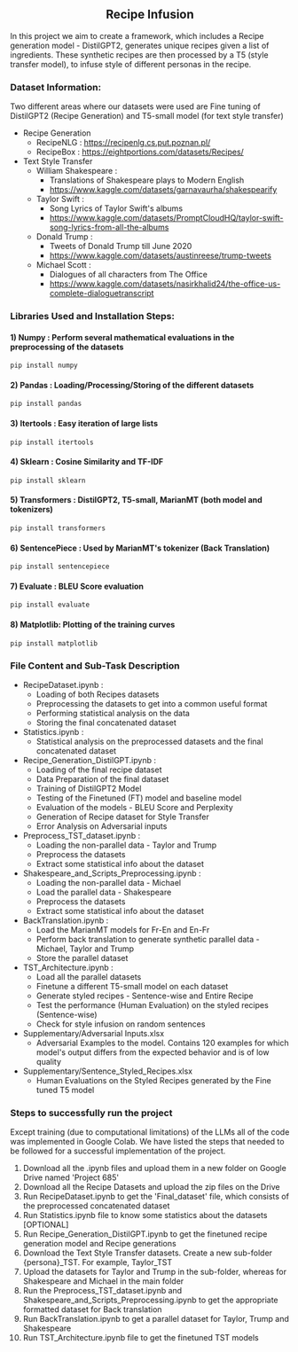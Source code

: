 <h2 align='center'> Recipe Infusion </h2>
<p> In this project we aim to create a framework, which includes a Recipe generation model - DistilGPT2, generates unique recipes given a list of ingredients. These synthetic recipes are then processed by a T5 (style transfer model), to infuse style of different personas in the recipe. </p>

### Dataset Information:
Two different areas where our datasets were used are Fine tuning of DistilGPT2 (Recipe Generation) and T5-small model (for text style transfer)
* Recipe Generation
  * RecipeNLG : https://recipenlg.cs.put.poznan.pl/
  * RecipeBox : https://eightportions.com/datasets/Recipes/
* Text Style Transfer
  * William Shakespeare : 
      * Translations of Shakespeare plays to Modern English 
      * https://www.kaggle.com/datasets/garnavaurha/shakespearify
  * Taylor Swift : 
      * Song Lyrics of Taylor Swift's albums
      * https://www.kaggle.com/datasets/PromptCloudHQ/taylor-swift-song-lyrics-from-all-the-albums
  * Donald Trump : 
      * Tweets of Donald Trump till June 2020
      * https://www.kaggle.com/datasets/austinreese/trump-tweets
  * Michael Scott : 
      * Dialogues of all characters from The Office
      * https://www.kaggle.com/datasets/nasirkhalid24/the-office-us-complete-dialoguetranscript 

### Libraries Used and Installation Steps: 
#### 1) Numpy : Perform several mathematical evaluations in the preprocessing of the datasets
    pip install numpy  
#### 2) Pandas : Loading/Processing/Storing of the different datasets
    pip install pandas 
#### 3) Itertools : Easy iteration of large lists 
    pip install itertools 
#### 4) Sklearn : Cosine Similarity and TF-IDF
    pip install sklearn 
#### 5) Transformers : DistilGPT2, T5-small, MarianMT (both model and tokenizers)
    pip install transformers 
#### 6) SentencePiece : Used by MarianMT's tokenizer (Back Translation)
    pip install sentencepiece  
#### 7) Evaluate : BLEU Score evaluation 
    pip install evaluate   
#### 8) Matplotlib: Plotting of the training curves 
    pip install matplotlib

### File Content and Sub-Task Description 
* RecipeDataset.ipynb : 
     * Loading of both Recipes datasets 
     * Preprocessing the datasets to get into a common useful format 
     * Performing statistical analysis on the data
     * Storing the final concatenated dataset 
* Statistics.ipynb :
     * Statistical analysis on the preprocessed datasets and the final concatenated dataset 
* Recipe_Generation_DistilGPT.ipynb :
     * Loading of the final recipe dataset 
     * Data Preparation of the final dataset 
     * Training of DistilGPT2 Model 
     * Testing of the Finetuned (FT) model and baseline model 
     * Evaluation of the models - BLEU Score and Perplexity 
     * Generation of Recipe dataset for Style Transfer
     * Error Analysis on Adversarial inputs  
* Preprocess_TST_dataset.ipynb : 
     *  Loading the non-parallel data - Taylor and Trump
     *  Preprocess the datasets
     *  Extract some statistical info about the dataset 
* Shakespeare_and_Scripts_Preprocessing.ipynb : 
     *  Loading the non-parallel data - Michael 
     *  Load the parallel data -  Shakespeare 
     *  Preprocess the datasets
     *  Extract some statistical info about the dataset
* BackTranslation.ipynb :
     * Load the MarianMT models for Fr-En and En-Fr
     * Perform back translation to generate synthetic parallel data - Michael, Taylor and Trump
     * Store the parallel dataset  
* TST_Architecture.ipynb :
     * Load all the parallel datasets 
     * Finetune a different T5-small model on each dataset 
     * Generate styled recipes - Sentence-wise and Entire Recipe
     * Test the performance (Human Evaluation) on the styled recipes (Sentence-wise)
     * Check for style infusion on random sentences 
 * Supplementary/Adversarial Inputs.xlsx
     * Adversarial Examples to the model. Contains 120 examples for which model's output differs from the expected behavior and is of low quality 
 * Supplementary/Sentence_Styled_Recipes.xlsx
      * Human Evaluations on the Styled Recipes generated by the Fine tuned T5 model   
### Steps to successfully run the project
Except training (due to computational limitations) of the LLMs all of the code was implemented in Google Colab. We have listed the steps that needed to be followed for a successful implementation of the project.
1) Download all the .ipynb files and upload them in a new folder on Google Drive named 'Project 685'
2) Download all the Recipe Datasets and upload the zip files on the Drive
3) Run RecipeDataset.ipynb to get the 'Final_dataset' file, which consists of the preprocessed concatenated dataset
4) Run Statistics.ipynb file to know some statistics about the datasets [OPTIONAL]
5) Run Recipe_Generation_DistilGPT.ipynb to get the finetuned recipe generation model and Recipe generations 
6) Download the Text Style Transfer datasets. Create a new sub-folder {persona}_TST. For example, Taylor_TST
7) Upload the datasets for Taylor and Trump in the sub-folder, whereas for Shakespeare and Michael in the main folder
8) Run the Preprocess_TST_dataset.ipynb and Shakespeare_and_Scripts_Preprocessing.ipynb to get the appropriate formatted dataset for Back translation
9) Run BackTranslation.ipynb to get a parallel dataset for Taylor, Trump and Shakespeare
10) Run TST_Architecture.ipynb file to get the finetuned TST models

